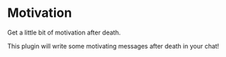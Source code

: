 # Motivation
Get a little bit of motivation after death.

This plugin will write some motivating messages after death in your chat!